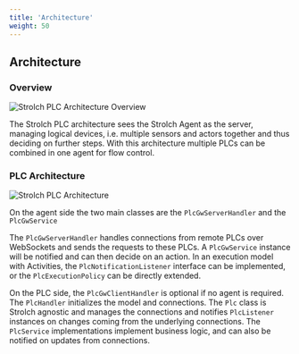 ```yaml
---
title: 'Architecture'
weight: 50
---
```


## Architecture

### Overview

![Strolch PLC Architecture Overview](/assets/images/Strolch-PLC-Architecture-Overview.png)

The Strolch PLC architecture sees the Strolch Agent as the server, managing
logical devices, i.e. multiple sensors and actors together and thus deciding on
further steps. With this architecture multiple PLCs can be combined in
one agent for flow control.

### PLC Architecture

![Strolch PLC Architecture](/assets/images/Strolch-PLC-Architecture.png)

On the agent side the two main classes are the `PlcGwServerHandler` and the
`PlcGwService`

The `PlcGwServerHandler` handles connections from remote PLCs over WebSockets and
sends the requests to these PLCs. A `PlcGwService` instance will be notified and
can then decide on an action. In an execution model with Activities, the
`PlcNotificationListener` interface can be implemented, or the `PlcExecutionPolicy`
can be directly extended.

On the PLC side, the `PlcGwClientHandler` is optional if no agent is required. The
`PlcHandler` initializes the model and connections. The `Plc` class is Strolch
agnostic and manages the connections and notifies `PlcListener` instances on
changes coming from the underlying connections. The `PlcService` implementations
implement business logic, and can also be notified on updates from connections.

